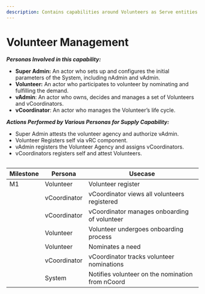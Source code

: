```yaml
---
description: Contains capabilities around Volunteers as Serve entities to be managed
---
```


# Volunteer Management

_**Personas Involved in this capability:**_

* **Super Admin:** An actor who sets up and configures the initial parameters of the System, including nAdmin and vAdmin.&#x20;
* **Volunteer:** An actor who participates to volunteer by nominating and fulfilling the demand.&#x20;
* **vAdmin**: An actor who owns, decides and manages a set of Volunteers and vCoordinators.&#x20;
* **vCoordinator**: An actor who manages the Volunteer’s life cycle.&#x20;

_**Actions Performed by Various Personas for Supply Capability:**_

* Super Admin attests the volunteer agency and authorize vAdmin.&#x20;
* Volunteer Registers self via vRC component.&#x20;
* vAdmin registers the Volunteer Agency and assigns vCoordinators.&#x20;
* vCoordinators registers self and attest Volunteers.&#x20;

<figure><img src="https://lh4.googleusercontent.com/lv3OI0dzyCaq8u5fgpmNul0DnCH0wvh2SFb9DYKFz-S4SlwLP9gY8QRv5YvVVN3YbbcDZSCxTpw-SPhDxt0ZkS2BtmZ0uS3e_nOjuyn44Q-L9yZgTt0emMzZVzr4AkiKsJKrSyjLLGM5UwJp7UarWpDLyq8ImlrWsDanlZrunoakVHms9b3jD0nu" alt=""><figcaption></figcaption></figure>



| Milestone  | Persona      | Usecase                                          |
| ---------- | ------------ | ------------------------------------------------ |
| M1         | Volunteer    | Volunteer register                               |
|            | vCoordinator | vCoordinator views all volunteers registered     |
|            | vCoordinator | vCoordinator manages onboarding of volunteer     |
|            | Volunteer    | Volunteer undergoes onboarding process           |
|            | Volunteer    | Nominates a need                                 |
|            | vCoordinator | vCoordinator tracks volunteer nominations        |
|            | System       | Notifies volunteer on the nomination from nCoord |
